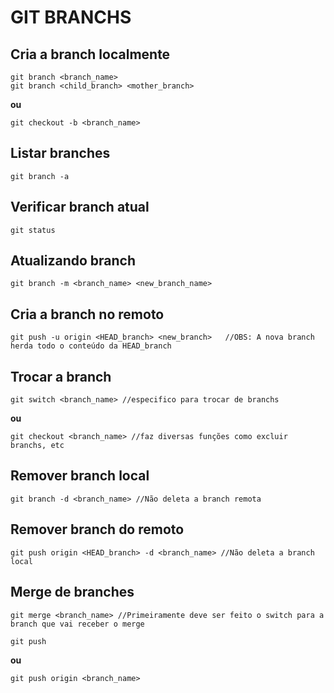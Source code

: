 # **GIT BRANCHS**

## **Cria a branch localmente**
                                                                
    git branch <branch_name>
    git branch <child_branch> <mother_branch>
  
**ou**

    git checkout -b <branch_name>

## **Listar branches**

    git branch -a

## **Verificar branch atual**

    git status

## **Atualizando branch**

    git branch -m <branch_name> <new_branch_name>

## **Cria a branch no remoto**

    git push -u origin <HEAD_branch> <new_branch>  	//OBS: A nova branch herda todo o conteúdo da HEAD_branch

## **Trocar a branch**

    git switch <branch_name> //especifico para trocar de branchs

**ou**

    git checkout <branch_name> //faz diversas funções como excluir branchs, etc

## **Remover branch local**

    git branch -d <branch_name> //Não deleta a branch remota
	
## **Remover branch do remoto**

    git push origin <HEAD_branch> -d <branch_name> //Não deleta a branch local
	
## **Merge de branches**

    git merge <branch_name> //Primeiramente deve ser feito o switch para a branch que vai receber o merge
	
    git push 

**ou**

    git push origin <branch_name>
